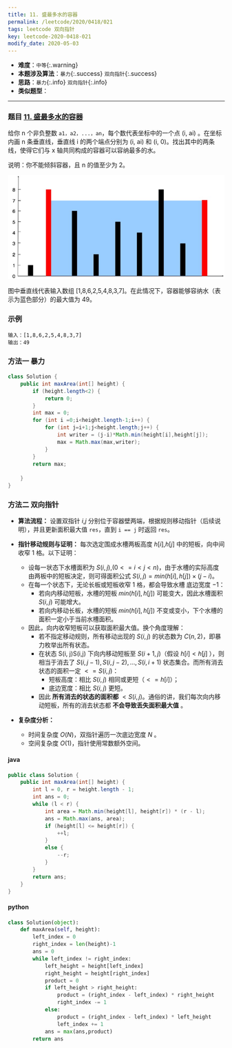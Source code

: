 ```yaml
---
title: 11. 盛最多水的容器
permalink: /leetcode/2020/0418/021
tags: leetcode 双向指针
key: leetcode-2020-0418-021
modify_date: 2020-05-03
---
```

- __难度__：`中等`{:.warning}
- __本题涉及算法__：`暴力`{:.success} `双向指针`{:.success}
- __思路__：`暴力`{:.info} `双向指针`{:.info}
- __类似题型__：

---

### 题目 [11. 盛最多水的容器](https://leetcode-cn.com/problems/container-with-most-water/)
给你 n 个非负整数 `a1，a2，...，an`，每个数代表坐标中的一个点 (i, ai) 。在坐标内画 n 条垂直线，垂直线 i 的两个端点分别为 (i, ai) 和 (i, 0)。找出其中的两条线，使得它们与 x 轴共同构成的容器可以容纳最多的水。

说明：你不能倾斜容器，且 n 的值至少为 2。

![pic](/assets/images/leetcode/0421/question_11.jpg)

图中垂直线代表输入数组 [1,8,6,2,5,4,8,3,7]。在此情况下，容器能够容纳水（表示为蓝色部分）的最大值为 49。


### 示例
```
输入：[1,8,6,2,5,4,8,3,7]
输出：49
```

### 方法一 暴力
```java
class Solution {
    public int maxArea(int[] height) {
        if (height.length<2) {
            return 0;
        }
        int max = 0;
        for (int i =0;i<height.length-1;i++) {
            for (int j=i+1;j<height.length;j++) {
                int writer = (j-i)*Math.min(height[i],height[j]);
                max = Math.max(max,writer);
            }
        }
        return max;

    }
}
```

### 方法二 双向指针
- __算法流程：__ 设置双指针 $i$,$j$ 分别位于容器壁两端，根据规则移动指针（后续说明），并且更新面积最大值 `res`，直到 `i == j` 时返回 `res`。

- __指针移动规则与证明：__ 每次选定围成水槽两板高度 $h[i]$,$h[j]$ 中的短板，向中间收窄 $1$ 格。以下证明：
  - 设每一状态下水槽面积为 $S(i, j)$,$(0 <= i < j < n)$，由于水槽的实际高度由两板中的短板决定，则可得面积公式 $S(i, j) = min(h[i], h[j]) × (j - i)$。
  - 在每一个状态下，无论长板或短板收窄 $1$ 格，都会导致水槽 底边宽度 $-1$：
    - 若向内移动短板，水槽的短板 $min(h[i], h[j])$ 可能变大，因此水槽面积 $S(i, j)$ 可能增大。
    - 若向内移动长板，水槽的短板 $min(h[i], h[j])$ 不变或变小，下个水槽的面积一定小于当前水槽面积。
  - 因此，向内收窄短板可以获取面积最大值。换个角度理解：
    - 若不指定移动规则，所有移动出现的 $S(i, j)$ 的状态数为 $C(n, 2)$，即暴力枚举出所有状态。
    - 在状态 S(i, j)S(i,j) 下向内移动短板至 $S(i + 1, j)$（假设 $h[i] < h[j]$ ），则相当于消去了 ${S(i, j - 1), S(i, j - 2), ... , S(i, i + 1)}$ 状态集合。而所有消去状态的面积一定 $<= S(i, j)$：
      - 短板高度：相比 $S(i, j)$ 相同或更短（$<= h[i]$）；
      - 底边宽度：相比 $S(i, j)$ 更短。
    - 因此 __所有消去的状态的面积都__ $< S(i, j)$。通俗的讲，我们每次向内移动短板，所有的消去状态都 __不会导致丢失面积最大值__ 。
- __复杂度分析：__
  - 时间复杂度 $O(N)$，双指针遍历一次底边宽度 $N$ 。
  - 空间复杂度 $O(1)$，指针使用常数额外空间。


#### java
```java
public class Solution {
    public int maxArea(int[] height) {
        int l = 0, r = height.length - 1;
        int ans = 0;
        while (l < r) {
            int area = Math.min(height[l], height[r]) * (r - l);
            ans = Math.max(ans, area);
            if (height[l] <= height[r]) {
                ++l;
            }
            else {
                --r;
            }
        }
        return ans;
    }
}
```

#### python
```python
class Solution(object):
    def maxArea(self, height):
        left_index = 0
        right_index = len(height)-1
        ans = 0
        while left_index != right_index:
            left_height = height[left_index]
            right_height = height[right_index]
            product = 0
            if left_height > right_height:
                product = (right_index - left_index) * right_height
                right_index -= 1
            else:
                product = (right_index - left_index) * left_height
                left_index += 1
            ans = max(ans,product)
        return ans
```

